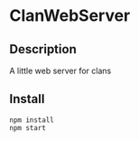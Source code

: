 # ClanWebServer
## Description
A little web server for clans

## Install
```
npm install
npm start
```
